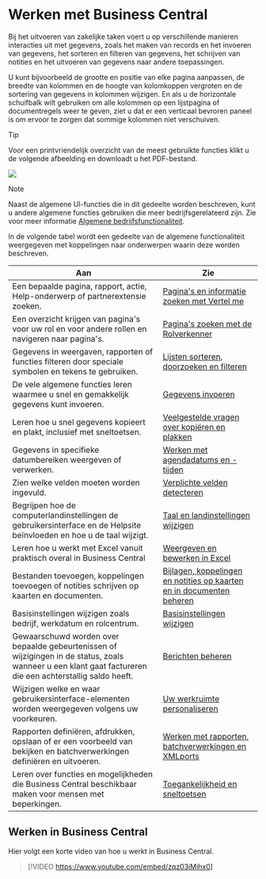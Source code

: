 # Werken met Business Central

Bij het uitvoeren van zakelijke taken voert u op verschillende manieren interacties uit met gegevens, zoals het maken van records en het invoeren van gegevens, het sorteren en filteren van gegevens, het schrijven van notities en het uitvoeren van gegevens naar andere toepassingen.

U kunt bijvoorbeeld de grootte en positie van elke pagina aanpassen, de breedte van kolommen en de hoogte van kolomkoppen vergroten en de sortering van gegevens in kolommen wijzigen. En als u de horizontale schuifbalk wilt gebruiken om alle kolommen op een lijstpagina of documentregels weer te geven, ziet u dat er een verticaal bevroren paneel is om ervoor te zorgen dat sommige kolommen niet verschuiven.

> [!TIP]
> Voor een printvriendelijk overzicht van de meest gebruikte functies klikt u de volgende afbeelding en downloadt u het PDF-bestand.
>
> [ ![](/assets/images/cheat_sheet.png) ](/assets/documents/bc-meest-gebruikte-functies.pdf)

> [!NOTE]
> Naast de algemene UI-functies die in dit gedeelte worden beschreven, kunt u andere algemene functies gebruiken die meer bedrijfsgerelateerd zijn. Zie voor meer informatie [Algemene bedrijfsfunctionaliteit](Algemene-bedrijfsfunctionaliteit/).

In de volgende tabel wordt een gedeelte van de algemene functionaliteit weergegeven met koppelingen naar onderwerpen waarin deze worden beschreven.

| Aan | Zie |
| --- | --- |
|Een bepaalde pagina, rapport, actie, Help-onderwerp of partnerextensie zoeken. |[Pagina's en informatie zoeken met Vertel me](Pagina's-en-informatie-zoeken-met-Vertel-me/) |
|Een overzicht krijgen van pagina's voor uw rol en voor andere rollen en navigeren naar pagina's.|[Pagina's zoeken met de Rolverkenner](Pagina's-zoeken-met-de-Rolverkenner/)|
| Gegevens in weergaven, rapporten of functies filteren door speciale symbolen en tekens te gebruiken. |[Lijsten sorteren, doorzoeken en filteren](Sorteren,-zoeken-en-filteren/) |
|De vele algemene functies leren waarmee u snel en gemakkelijk gegevens kunt invoeren.|[Gegevens invoeren](Gegevens-invoeren/)|
|Leren hoe u snel gegevens kopieert en plakt, inclusief met sneltoetsen.|[Veelgestelde vragen over kopiëren en plakken](Veelgestelde-vragen-over-kopiëren-en-plakken/)|
| Gegevens in specifieke datumbereiken weergeven of verwerken. |[Werken met agendadatums en -tijden](Werken-met-agendadatums-en-tijden/) |
| Zien welke velden moeten worden ingevuld. |[Verplichte velden detecteren](Verplichte-velden-detecteren/) |
|Begrijpen hoe de computerlandinstellingen de gebruikersinterface en de Helpsite beïnvloeden en hoe u de taal wijzigt.|[Taal en landinstellingen wijzigen](Taal-en-landinstellingen-wijzigen/)|
|Leren hoe u werkt met Excel vanuit praktisch overal in Business Central|[Weergeven en bewerken in Excel](Weergeven-en-bewerken-in-Excel/)|
|Bestanden toevoegen, koppelingen toevoegen of notities schrijven op kaarten en documenten.|[Bijlagen, koppelingen en notities op kaarten en in documenten beheren](Bijlagen-koppelingen-en-notities-op-kaarten-en-in-documenten-beheren/)|
| Basisinstellingen wijzigen zoals bedrijf, werkdatum en rolcentrum. |[Basisinstellingen wijzigen](Basisinstellingen-wijzigen/) |
|Gewaarschuwd worden over bepaalde gebeurtenissen of wijzigingen in de status, zoals wanneer u een klant gaat factureren die een achterstallig saldo heeft.|[Berichten beheren](Berichten-beheren/)|
| Wijzigen welke en waar gebruikersinterface-elementen worden weergegeven volgens uw voorkeuren.|[Uw werkruimte personaliseren](Uw-werkruimte-personaliseren/) |
| Rapporten definiëren, afdrukken, opslaan of er een voorbeeld van bekijken en batchverwerkingen definiëren en uitvoeren.|[Werken met rapporten, batchverwerkingen en XMLports](Werken-met-rapporten-batchverwerkingen-en-XMLports/)|
| Leren over functies en mogelijkheden die Business Central beschikbaar maken voor mensen met beperkingen.|[Toegankelijkheid en sneltoetsen](Toegankelijkheid-en-sneltoetsen/)|

## Werken in Business Central

Hier volgt een korte video van hoe u werkt in Business Central.

> [!VIDEO https://www.youtube.com/embed/zqz03iMihx0]
